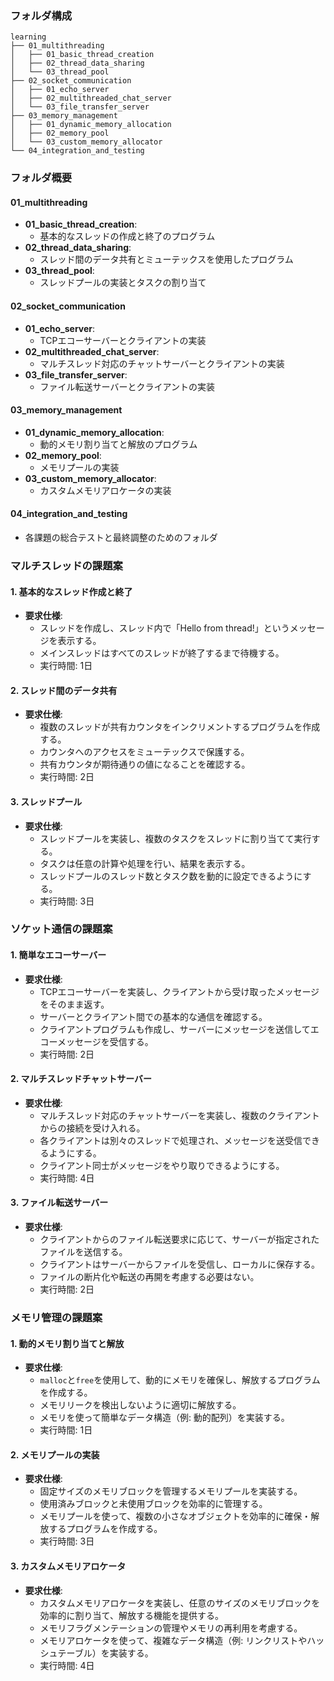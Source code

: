 ### フォルダ構成

```
learning
├── 01_multithreading
│   ├── 01_basic_thread_creation
│   ├── 02_thread_data_sharing
│   └── 03_thread_pool
├── 02_socket_communication
│   ├── 01_echo_server
│   ├── 02_multithreaded_chat_server
│   └── 03_file_transfer_server
├── 03_memory_management
│   ├── 01_dynamic_memory_allocation
│   ├── 02_memory_pool
│   └── 03_custom_memory_allocator
└── 04_integration_and_testing
```

### フォルダ概要 

#### 01_multithreading
- **01_basic_thread_creation**:
  - 基本的なスレッドの作成と終了のプログラム
- **02_thread_data_sharing**:
  - スレッド間のデータ共有とミューテックスを使用したプログラム
- **03_thread_pool**:
  - スレッドプールの実装とタスクの割り当て

#### 02_socket_communication
- **01_echo_server**:
  - TCPエコーサーバーとクライアントの実装
- **02_multithreaded_chat_server**:
  - マルチスレッド対応のチャットサーバーとクライアントの実装
- **03_file_transfer_server**:
  - ファイル転送サーバーとクライアントの実装

#### 03_memory_management
- **01_dynamic_memory_allocation**:
  - 動的メモリ割り当てと解放のプログラム
- **02_memory_pool**:
  - メモリプールの実装
- **03_custom_memory_allocator**:
  - カスタムメモリアロケータの実装

#### 04_integration_and_testing
- 各課題の総合テストと最終調整のためのフォルダ

### マルチスレッドの課題案

#### 1. 基本的なスレッド作成と終了
- **要求仕様**:
    - スレッドを作成し、スレッド内で「Hello from thread!」というメッセージを表示する。
    - メインスレッドはすべてのスレッドが終了するまで待機する。
    - 実行時間: 1日

#### 2. スレッド間のデータ共有
- **要求仕様**:
    - 複数のスレッドが共有カウンタをインクリメントするプログラムを作成する。
    - カウンタへのアクセスをミューテックスで保護する。
    - 共有カウンタが期待通りの値になることを確認する。
    - 実行時間: 2日

#### 3. スレッドプール
- **要求仕様**:
    - スレッドプールを実装し、複数のタスクをスレッドに割り当てて実行する。
    - タスクは任意の計算や処理を行い、結果を表示する。
    - スレッドプールのスレッド数とタスク数を動的に設定できるようにする。
    - 実行時間: 3日

### ソケット通信の課題案

#### 1. 簡単なエコーサーバー
- **要求仕様**:
    - TCPエコーサーバーを実装し、クライアントから受け取ったメッセージをそのまま返す。
    - サーバーとクライアント間での基本的な通信を確認する。
    - クライアントプログラムも作成し、サーバーにメッセージを送信してエコーメッセージを受信する。
    - 実行時間: 2日

#### 2. マルチスレッドチャットサーバー
- **要求仕様**:
    - マルチスレッド対応のチャットサーバーを実装し、複数のクライアントからの接続を受け入れる。
    - 各クライアントは別々のスレッドで処理され、メッセージを送受信できるようにする。
    - クライアント同士がメッセージをやり取りできるようにする。
    - 実行時間: 4日

#### 3. ファイル転送サーバー
- **要求仕様**:
    - クライアントからのファイル転送要求に応じて、サーバーが指定されたファイルを送信する。
    - クライアントはサーバーからファイルを受信し、ローカルに保存する。
    - ファイルの断片化や転送の再開を考慮する必要はない。
    - 実行時間: 2日

### メモリ管理の課題案

#### 1. 動的メモリ割り当てと解放
- **要求仕様**:
    - `malloc`と`free`を使用して、動的にメモリを確保し、解放するプログラムを作成する。
    - メモリリークを検出しないように適切に解放する。
    - メモリを使って簡単なデータ構造（例: 動的配列）を実装する。
    - 実行時間: 1日

#### 2. メモリプールの実装
- **要求仕様**:
    - 固定サイズのメモリブロックを管理するメモリプールを実装する。
    - 使用済みブロックと未使用ブロックを効率的に管理する。
    - メモリプールを使って、複数の小さなオブジェクトを効率的に確保・解放するプログラムを作成する。
    - 実行時間: 3日

#### 3. カスタムメモリアロケータ
- **要求仕様**:
    - カスタムメモリアロケータを実装し、任意のサイズのメモリブロックを効率的に割り当て、解放する機能を提供する。
    - メモリフラグメンテーションの管理やメモリの再利用を考慮する。
    - メモリアロケータを使って、複雑なデータ構造（例: リンクリストやハッシュテーブル）を実装する。
    - 実行時間: 4日


